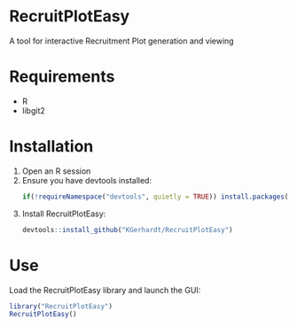 # RecruitPlotEasy

A tool for interactive Recruitment Plot generation and viewing


# Requirements

- R
- libgit2

# Installation

1. Open an R session
2. Ensure you have devtools installed:
   ```R
   if(!requireNamespace("devtools", quietly = TRUE)) install.packages("devtools")
   ```
3. Install RecruitPlotEasy:
   ```R
   devtools::install_github("KGerhardt/RecruitPlotEasy")
   ```


# Use

Load the RecruitPlotEasy library and launch the GUI:
```R
library("RecruitPlotEasy")
RecruitPlotEasy()
```
